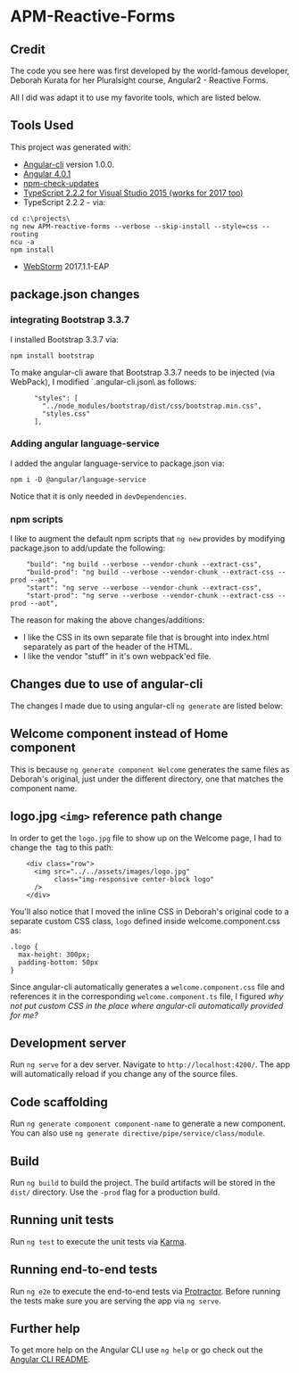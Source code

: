 ﻿# APM-Reactive-Forms

## Credit
The code you see here was first developed by the world-famous developer, Deborah Kurata for her Pluralsight course, Angular2 - Reactive Forms.

All I did was adapt it to use my favorite tools, which are listed below.

## Tools Used

This project was generated with:
* [Angular-cli](https://github.com/angular/angular-cli) version 1.0.0.
* [Angular 4.0.1](https://angular.io)
* [npm-check-updates](https://github.com/tjunnone/npm-check-updates)
* [TypeScript 2.2.2 for Visual Studio 2015 (works for 2017 too)](https://www.microsoft.com/en-us/download/details.aspx?id=48593)
* TypeScript 2.2.2 - via:
 ```
 cd c:\projects\
 ng new APM-reactive-forms --verbose --skip-install --style=css --routing
 ncu -a
 npm install
 ```   
* [WebStorm](http://www.jetbrains.com/webstorm) 2017.1.1-EAP

## package.json changes
### integrating Bootstrap 3.3.7
I installed Bootstrap 3.3.7 via:
```
npm install bootstrap
```
To make angular-cli aware that Bootstrap 3.3.7 needs to be injected (via WebPack), I modified `.angular-cli.json\ as follows:
```
      "styles": [
        "../node_modules/bootstrap/dist/css/bootstrap.min.css",
        "styles.css"
      ],
```
### Adding angular language-service
I added the angular language-service to package.json via:
```
npm i -D @angular/language-service
```
Notice that it is only needed in `devDependencies`. 
### npm scripts
I like to augment the default npm scripts that `ng new` provides by modifying package.json to add/update the following:
```
    "build": "ng build --verbose --vendor-chunk --extract-css",
    "build-prod": "ng build --verbose --vendor-chunk --extract-css --prod --aot",
    "start": "ng serve --verbose --vendor-chunk --extract-css",
    "start-prod": "ng serve --verbose --vendor-chunk --extract-css --prod --aot",
```
The reason for making the above changes/additions:
* I like the CSS in its own separate file that is brought into index.html separately as part of the header of the HTML.
* I like the vendor "stuff" in it's own webpack'ed file.
## Changes due to use of angular-cli
The changes I made due to using angular-cli `ng generate` are listed below:
## Welcome component instead of Home component
This is because `ng generate component Welcome` generates the same files as Deborah's original, just under the different directory, one that matches the component name.
## logo.jpg `<img>` reference path change
In order to get the `logo.jpg` file to show up on the Welcome page, I had to change the <img> tag to this path:
```
    <div class="row">
      <img src="../../assets/images/logo.jpg"
           class="img-responsive center-block logo"
      />
    </div>
```
You'll also notice that I moved the inline CSS in Deborah's original code to a separate custom CSS class, ```logo``` defined inside welcome.component.css as:
```
.logo {
  max-height: 300px;
  padding-bottom: 50px
}
```
Since angular-cli automatically generates a `welcome.component.css` file and references it in the corresponding `welcome.component.ts` file, I figured *why not put custom CSS in the place where angular-cli automatically provided for me?*
## Development server

Run `ng serve` for a dev server. Navigate to `http://localhost:4200/`. The app will automatically reload if you change any of the source files.

## Code scaffolding

Run `ng generate component component-name` to generate a new component. You can also use `ng generate directive/pipe/service/class/module`.

## Build

Run `ng build` to build the project. The build artifacts will be stored in the `dist/` directory. Use the `-prod` flag for a production build.

## Running unit tests

Run `ng test` to execute the unit tests via [Karma](https://karma-runner.github.io).

## Running end-to-end tests

Run `ng e2e` to execute the end-to-end tests via [Protractor](http://www.protractortest.org/).
Before running the tests make sure you are serving the app via `ng serve`.

## Further help

To get more help on the Angular CLI use `ng help` or go check out the [Angular CLI README](https://github.com/angular/angular-cli/blob/master/README.md).
